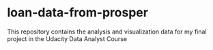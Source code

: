 # loan-data-from-prosper
This repository contains the analysis and visualization data for my final project in the Udacity Data Analyst Course
